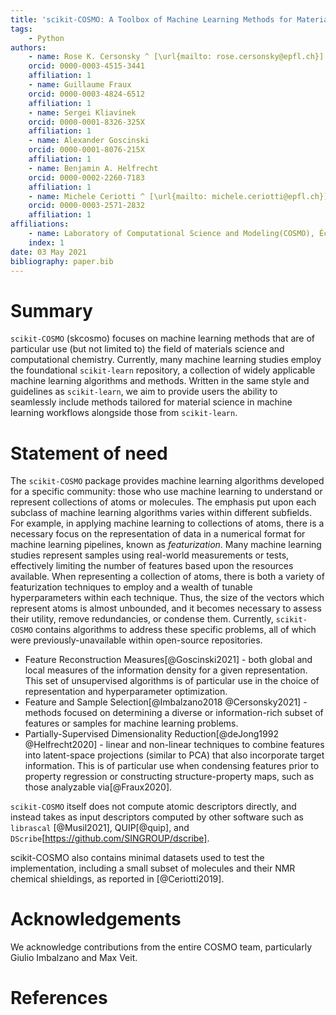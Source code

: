 ```yaml
---
title: 'scikit-COSMO: A Toolbox of Machine Learning Methods for Materials Science'
tags:
    - Python
authors:
    - name: Rose K. Cersonsky ^ [\url{mailto: rose.cersonsky@epfl.ch}]
    orcid: 0000-0003-4515-3441
    affiliation: 1
    - name: Guillaume Fraux
    orcid: 0000-0003-4824-6512
    affiliation: 1
    - name: Sergei Kliavinek
    orcid: 0000-0001-8326-325X
    affiliation: 1
    - name: Alexander Goscinski
    orcid: 0000-0001-8076-215X
    affiliation: 1
    - name: Benjamin A. Helfrecht
    orcid: 0000-0002-2260-7183
    affiliation: 1
    - name: Michele Ceriotti ^ [\url{mailto: michele.ceriotti@epfl.ch}]
    orcid: 0000-0003-2571-2832
    affiliation: 1
affiliations:
    - name: Laboratory of Computational Science and Modeling(COSMO), École Polytechnique Fédérale de Lausanne(EPFL), Lausanne, Switzerland
    index: 1
date: 03 May 2021
bibliography: paper.bib
---
```


# Summary

`scikit-COSMO` (skcosmo) focuses on machine learning methods that are of particular use (but not limited to) the field of materials science and computational chemistry. Currently, many
machine learning studies employ the foundational `scikit-learn` repository, a
collection of widely applicable machine learning algorithms and methods.
Written in the same style and guidelines as `scikit-learn`, we aim to provide
users the ability to seamlessly include methods tailored for material science in machine learning
workflows alongside those from `scikit-learn`.

# Statement of need

The `scikit-COSMO` package provides machine learning algorithms developed for a specific
community: those who use machine learning to understand or represent collections
of atoms or molecules. The emphasis put upon each subclass of machine learning
algorithms varies within different subfields. For example, in applying machine
learning to collections of atoms, there is a necessary focus on the
representation of data in a numerical format for machine learning pipelines,
known as _featurization_. Many machine learning studies represent samples using
real-world measurements or tests, effectively limiting the number of features
based upon the resources available. When representing a collection of atoms,
there is both a variety of featurization techniques to employ and a wealth of
tunable hyperparameters within each technique. Thus, the size of the vectors
which represent atoms is almost unbounded, and it becomes necessary to assess
their utility, remove redundancies, or condense them. Currently, `scikit-COSMO`
contains algorithms to address these specific problems, all of which were
previously-unavailable within open-source repositories.

- Feature Reconstruction Measures[@Goscinski2021] - both global and local measures
of the information density for a given representation. This set of
unsupervised algorithms is of particular use in the choice of representation
and hyperparameter optimization.
- Feature and Sample Selection[@Imbalzano2018
                               @Cersonsky2021] - methods focused on determining
a diverse or information-rich subset of features or samples for machine
learning problems.
- Partially-Supervised Dimensionality Reduction[@deJong1992
                                                @Helfrecht2020] - linear and
non-linear techniques to combine features into latent-space projections
(similar to PCA) that also incorporate target information. This is of particular
use when condensing features prior to property regression or constructing
structure-property maps, such as those analyzable via[@Fraux2020].

`scikit-COSMO` itself does not compute atomic descriptors directly, and instead takes as input descriptors computed by other software such as `librascal` [@Musil2021],
QUIP[@quip], and `DScribe`[https://github.com/SINGROUP/dscribe].

scikit-COSMO also contains minimal datasets used to test the implementation, including a small
subset of molecules and their NMR chemical shieldings, as reported in [@Ceriotti2019].

# Acknowledgements

We acknowledge contributions from the entire COSMO team, particularly
Giulio Imbalzano and Max Veit.

# References
